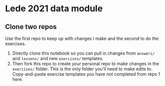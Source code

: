 # Lede 2021 data module

## Clone two repos
Use the first repo to keep up with changes I make and the second to do the exercises.

1. Directly clone this notebook so you can pull in changes from `answers/` and `lessons/` and new `exercises/` templates. 
1. Then fork this repo to create your personal repo to make changes in the `exercises/` folder. This is the only folder you'll need to make edits to. Copy-and-paste exercise templates you have not completed from repo 1 here.
